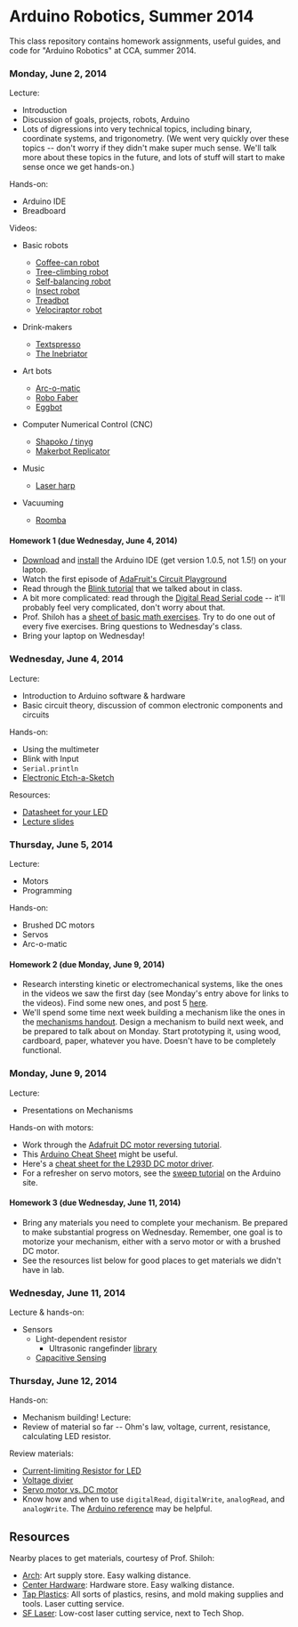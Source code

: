 # Arduino Robotics, Summer 2014

This class repository contains homework assignments, useful guides, and code for "Arduino Robotics" at CCA, summer 2014.

### Monday, June 2, 2014

Lecture:
- Introduction
- Discussion of goals, projects, robots, Arduino
- Lots of digressions into very technical topics, including binary, coordinate systems, and trigonometry. (We went very quickly over these topics -- don't worry if they didn't make super much sense. We'll talk more about these topics in the future, and lots of stuff will start to make sense once we get hands-on.)

Hands-on:
- Arduino IDE
- Breadboard

Videos:
- Basic robots
    - [Coffee-can robot](http://www.youtube.com/watch?v=b0mIshBIbvI#t=24)
    - [Tree-climbing robot](http://www.youtube.com/watch?v=zkpH1BjD6Wc)
    - [Self-balancing robot](http://www.youtube.com/watch?v=Tw9Jr-SPL0Y)
    - [Insect robot](http://www.youtube.com/watch?v=tOsNXg2vAd4#t=120)
    - [Treadbot](http://www.youtube.com/watch?v=YblSltHDbIU)
    - [Velociraptor robot](http://www.youtube.com/watch?v=lPEg83vF_Tw)

- Drink-makers
    - [Textspresso](http://www.youtube.com/watch?v=kx9D74t7GD8#t=89)
    - [The Inebriator](http://www.youtube.com/watch?v=WqY7fchs7H0)

- Art bots
    - [Arc-o-matic](http://vimeo.com/57082262#at=130)
    - [Robo Faber](http://vimeo.com/78771257)
    - [Eggbot](https://www.youtube.com/watch?v=w4cdbV2oaEc)

- Computer Numerical Control (CNC)
    - [Shapoko / tinyg](http://www.youtube.com/watch?v=pCC1GXnYfFI#t=11)
    - [Makerbot Replicator](http://www.youtube.com/watch?v=NAbiAzYhTOQ)

- Music
    - [Laser harp](http://www.youtube.com/watch?v=sLVXmsbVwUs#t=20)

- Vacuuming
    - [Roomba](https://www.youtube.com/watch?v=0DNkbZvVYvc)


#### Homework 1 (due Wednesday, June 4, 2014)

- [Download](http://arduino.cc/en/Main/Software) and [install](http://arduino.cc/en/Guide/HomePage) the Arduino IDE (get version 1.0.5, not 1.5!) on your laptop.
- Watch the first episode of [AdaFruit's Circuit Playground](https://www.youtube.com/watch?v=exlRjDKHGRg)
- Read through the [Blink tutorial](http://arduino.cc/en/Tutorial/Blink) that we talked about in class.
- A bit more complicated: read through the [Digital Read Serial code](http://arduino.cc/en/Tutorial/DigitalReadSerial) -- it'll probably feel very complicated, don't worry about that.
- Prof. Shiloh has a [sheet of basic math exercises](http://teachmetomake.com/wordpress/wp-content/uploads/2012/09/basicMathExercises.pdf). Try to do one out of every five exercises. Bring questions to Wednesday's class.
- Bring your laptop on Wednesday!


### Wednesday, June 4, 2014

Lecture:
- Introduction to Arduino software & hardware
- Basic circuit theory, discussion of common electronic components and circuits

Hands-on:
- Using the multimeter
- Blink with Input
- `Serial.println`
- [Electronic Etch-a-Sketch](http://workshopweekend.net/arduino/projects/etch_a_sketch)

Resources:
- [Datasheet for your LED](http://www.jameco.com/Jameco/Products/ProdDS/2006730.pdf)
- [Lecture slides](arduino-intro.pdf)


### Thursday, June 5, 2014

Lecture:
- Motors
- Programming

Hands-on:
- Brushed DC motors
- Servos
- Arc-o-matic


#### Homework 2 (due Monday, June 9, 2014)

- Research intersting kinetic or electromechanical systems, like the ones in the videos we saw the first day (see Monday's entry above for links to the videos). Find some new ones, and post 5 [here](https://github.com/zamfi/cca-arduino-summer-2014/issues/1).
- We'll spend some time next week building a mechanism like the ones in the [mechanisms handout](machinations-mechanisms.pdf). Design a mechanism to build next week, and be prepared to talk about on Monday. Start prototyping it, using wood, cardboard, paper, whatever you have. Doesn't have to be completely functional.


### Monday, June 9, 2014

Lecture:
- Presentations on Mechanisms

Hands-on with motors:
- Work through the [Adafruit DC motor reversing tutorial](https://learn.adafruit.com/adafruit-arduino-lesson-15-dc-motor-reversing/overview).
- This [Arduino Cheat Sheet](arduino-cheat-sheet.pdf) might be useful.
- Here's a [cheat sheet for the L293D DC motor driver](arduino-dc-motors-l293d.pdf).
- For a refresher on servo motors, see the [sweep tutorial](http://arduino.cc/en/Tutorial/sweep) on the Arduino site.

#### Homework 3 (due Wednesday, June 11, 2014)

- Bring any materials you need to complete your mechanism. Be prepared to make substantial progress on Wednesday. Remember, one goal is to motorize your mechanism, either with a servo motor or with a brushed DC motor.
- See the resources list below for good places to get materials we didn't have in lab.


### Wednesday, June 11, 2014

Lecture & hands-on:
- Sensors
    - Light-dependent resistor
	  - Ultrasonic rangefinder [library](http://freecode.com/projects/hc-sr04-ultrasonic-arduino-library)
    - [Capacitive Sensing](http://playground.arduino.cc/Main/CapacitiveSensor)

### Thursday, June 12, 2014

Hands-on:
- Mechanism building!
Lecture:
- Review of material so far -- Ohm's law, voltage, current, resistance, calculating LED resistor.


Review materials:
- [Current-limiting Resistor for LED](https://www.sparkfun.com/tutorials/219)
- [Voltage divier](https://learn.sparkfun.com/tutorials/voltage-dividers/ideal-voltage-divider)
- [Servo motor vs. DC motor](http://handyboard.com/hb/faq/hardware-faqs/dc-vs-servo/)
- Know how and when to use `digitalRead`, `digitalWrite`, `analogRead`, and `analogWrite`. The [Arduino reference](http://arduino.cc/en/Reference/HomePage) may be helpful.

## Resources

Nearby places to get materials, courtesy of Prof. Shiloh:
- [Arch](http://www.archsupplies.com/): Art supply store. Easy walking distance.
- [Center Hardware](http://www.centerhardware.com/): Hardware store. Easy walking distance.
- [Tap Plastics](http://www.tapplastics.com/): All sorts of plastics, resins, and mold making supplies and tools. Laser cutting service.
- [SF Laser](http://sflaser.io): Low-cost laser cutting service, next to Tech Shop.
